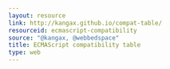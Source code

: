 ```yaml
---
layout: resource
link: http://kangax.github.io/compat-table/
resourceid: ecmascript-compatibility
source: "@kangax, @webbedspace"
title: ECMAScript compatibility table
type: web
---
```



